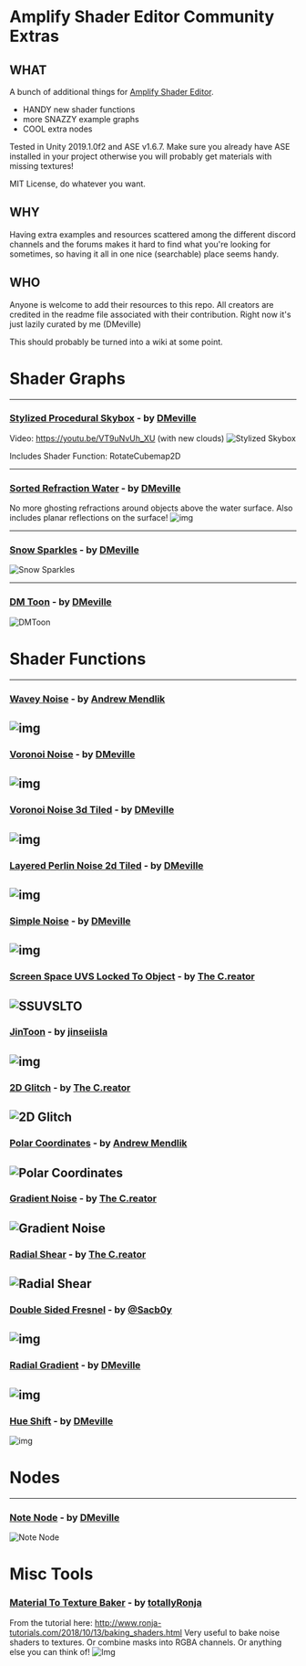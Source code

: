 # Amplify Shader Editor Community Extras
## WHAT
A bunch of additional things for [Amplify Shader Editor](https://assetstore.unity.com/packages/tools/visual-scripting/amplify-shader-editor-68570). 
* HANDY new shader functions
* more SNAZZY example graphs
* COOL extra nodes

Tested in Unity 2019.1.0f2 and ASE v1.6.7. Make sure you already have ASE installed in your project otherwise you will probably get materials with missing textures!

MIT License, do whatever you want.

## WHY
Having extra examples and resources scattered among the different discord channels and the forums makes it hard to find what you're looking for sometimes, so having it all in one nice (searchable) place seems handy.

## WHO
Anyone is welcome to add their resources to this repo.  All creators are credited in the readme file associated with their contribution. Right now it's just lazily curated by me (DMeville)


This should probably be turned into a wiki at some point.

# Shader Graphs
------

### [Stylized Procedural Skybox](https://github.com/DMeville/AmplifyShaderCommunityExtras/tree/master/Assets/ASECommunityExtras/ShaderGraphs/StylizedProceduralSkybox) - by [DMeville](https://twitter.com/dmeville)
Video: https://youtu.be/VT9uNvUh_XU (with new clouds)
![Stylized Skybox](https://i.imgur.com/H0Xsu8J.gif)

Includes Shader Function: RotateCubemap2D

-------

### [Sorted Refraction Water](https://github.com/DMeville/AmplifyShaderCommunityExtras/tree/master/Assets/ASECommunityExtras/ShaderGraphs/SortedRefractionWater) - by [DMeville](https://twitter.com/dmeville)
No more ghosting refractions around objects above the water surface. Also includes planar reflections on the surface!
![img](https://i.imgur.com/wTMXILS.gif)

-------

### [Snow Sparkles](https://github.com/DMeville/AmplifyShaderCommunityExtras/tree/master/Assets/ASECommunityExtras/ShaderGraphs/SnowSparkles) - by [DMeville](https://twitter.com/dmeville)
![Snow Sparkles](https://i.imgur.com/l0WXSuj.gif)

-------

### [DM Toon](https://github.com/DMeville/AmplifyShaderCommunityExtras/tree/master/Assets/ASECommunityExtras/ShaderGraphs/DMToon) - by [DMeville](https://twitter.com/dmeville)
![DMToon](https://i.imgur.com/36cLDj3.gif)

# Shader Functions
-------


### [Wavey Noise](https://github.com/DMeville/AmplifyShaderCommunityExtras/tree/master/Assets/ASECommunityExtras/ShaderFunctions/WaveyNoise) - by [Andrew Mendlik](https://twitter.com/andrew_mendlik)
![img](https://i.imgur.com/VgwRIIm.gif)
------

### [Voronoi Noise](https://github.com/DMeville/AmplifyShaderCommunityExtras/tree/master/Assets/ASECommunityExtras/ShaderFunctions/VoronoiNoise) - by [DMeville](https://twitter.com/dmeville)
![img](https://i.imgur.com/bnmhDWn.png)
------

### [Voronoi Noise 3d Tiled](https://github.com/DMeville/AmplifyShaderCommunityExtras/tree/master/Assets/ASECommunityExtras/ShaderFunctions/VoronoiNoise3dTiled) - by [DMeville](https://twitter.com/dmeville)
![img](https://i.imgur.com/5qOp9Q8.png)
------

### [Layered Perlin Noise 2d Tiled](https://github.com/DMeville/AmplifyShaderCommunityExtras/tree/master/Assets/ASECommunityExtras/ShaderFunctions/LayeredPerlinNoise2dTiled) - by [DMeville](https://twitter.com/dmeville)
![img](https://i.imgur.com/8t72l3W.png)
------

### [Simple Noise](https://github.com/DMeville/AmplifyShaderCommunityExtras/tree/master/Assets/ASECommunityExtras/ShaderFunctions/SimpleNoise) - by [DMeville](https://twitter.com/dmeville)
![img](https://i.imgur.com/2pKpMGM.png)
------

### [Screen Space UVS Locked To Object](https://github.com/DMeville/AmplifyShaderCommunityExtras/blob/master/Assets/ASECommunityExtras/ShaderFunctions/ScreenSpaceUVsLockedToObjectPos) - by [The C.reator](https://twitter.com/cayou66)
![SSUVSLTO](https://i.imgur.com/UR1AQVH.gif)
------

### [JinToon](https://github.com/DMeville/AmplifyShaderCommunityExtras/tree/master/Assets/ASECommunityExtras/ShaderFunctions/JinToon) - by [jinseiisla](https://twitter.com/jinseiisla)
![img](https://i.imgur.com/dFwD2u3.png)
------

### [2D Glitch](https://github.com/DMeville/AmplifyShaderCommunityExtras/tree/master/Assets/ASECommunityExtras/ShaderFunctions/2DGlitch) - by [The C.reator](https://twitter.com/cayou66)
![2D Glitch](https://i.imgur.com/PobIGdH.gif)
------

### [Polar Coordinates](https://github.com/DMeville/AmplifyShaderCommunityExtras/tree/master/Assets/ASECommunityExtras/ShaderFunctions/PolarCoordinates) - by [Andrew Mendlik](https://twitter.com/andrew_mendlik)
![Polar Coordinates](https://i.imgur.com/shzSlzk.png)
------

### [Gradient Noise](https://github.com/DMeville/AmplifyShaderCommunityExtras/tree/master/Assets/ASECommunityExtras/ShaderFunctions/GradientNoise) - by [The C.reator](https://twitter.com/cayou66)
![Gradient Noise](https://i.imgur.com/U0QCoBa.png)
------

### [Radial Shear](https://github.com/DMeville/AmplifyShaderCommunityExtras/tree/master/Assets/ASECommunityExtras/ShaderFunctions/RadialShear) - by [The C.reator](https://twitter.com/cayou66)
![Radial Shear](https://i.imgur.com/Bzcfq0o.gif)
------

### [Double Sided Fresnel](https://github.com/DMeville/AmplifyShaderCommunityExtras/tree/master/Assets/ASECommunityExtras/ShaderFunctions/DoubleSidedFresnel) - by [@Sacb0y](https://twitter.com/Sacb0y)
![img](https://i.imgur.com/dd0J3Cg.png)
------

### [Radial Gradient](https://github.com/DMeville/AmplifyShaderCommunityExtras/tree/master/Assets/ASECommunityExtras/ShaderFunctions/RadialGradient) - by [DMeville](https://twitter.com/dmeville)
![img](https://i.imgur.com/vnJxmTO.gif)
------

### [Hue Shift](https://github.com/DMeville/AmplifyShaderCommunityExtras/tree/master/Assets/ASECommunityExtras/ShaderFunctions/HueShift) - by [DMeville](https://twitter.com/dmeville)
![img](https://i.imgur.com/hJAIqcQ.gif)

# Nodes
-------
### [Note Node](https://github.com/DMeville/AmplifyShaderCommunityExtras/tree/master/Assets/AmplifyShaderEditor/Plugins/Editor/Nodes/CommunityNodes/NoteNode) - by [DMeville](https://twitter.com/dmeville)
![Note Node](https://i.imgur.com/CanEU7S.png)

# Misc Tools
### [Material To Texture Baker](https://github.com/DMeville/AmplifyShaderCommunityExtras/tree/master/Assets/AmplifyShaderEditor/Plugins/Editor/Nodes/CommunityNodes/NoteNode) - by [totallyRonja](https://twitter.com/totallyRonja)
From the tutorial here: http://www.ronja-tutorials.com/2018/10/13/baking_shaders.html
Very useful to bake noise shaders to textures. Or combine masks into RGBA channels. Or anything else you can think of!
![Img](https://i.imgur.com/eey42pl.png)


